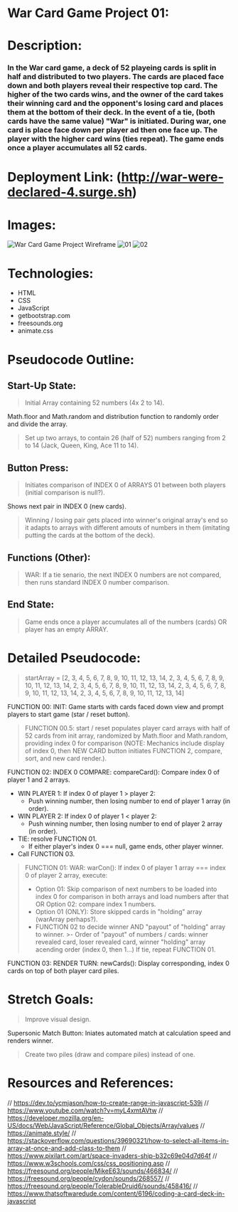 # War Card Game Project 01:

# Description:
### In the War card game, a deck of 52 playeing cards is split in half and distributed to two players. The cards are placed face down and both players reveal their respective top card. The higher of the two cards wins, and the owner of the card takes their winning card and the opponent's losing card and places them at the bottom of their deck. In the event of a tie, (both cards have the same value) "War" is initiated. During war, one card is place face down per player ad then one face up. The player with the higher card wins (ties repeat). The game ends once a player accumulates all 52 cards.

# Deployment Link: (http://war-were-declared-4.surge.sh)

# Images:
![War Card Game Project Wireframe](images/warFrame.png)
![01](images/shot.png)
![02](images/shot2.png)

# Technologies:
- HTML
- CSS
- JavaScript
- getbootstrap.com
- freesounds.org
- animate.css

# Pseudocode Outline:

## Start-Up State:
> Initial Array containing 52 numbers (4x 2 to 14).

Math.floor and Math.random and distribution function to randomly order and divide the array.

>Set up two arrays, to contain 26 (half of 52) numbers ranging from 2 to 14 (Jack, Queen, King, Ace 11 to 14).

## Button Press:
>Initiates comparison of INDEX 0 of ARRAYS 01 between both players (initial comparison is null?).

Shows next pair in INDEX 0 (new cards).

>Winning / losing pair gets placed into winner's original array's end so it adapts to arrays with different amouts of numbers in them (imitating putting the cards at the bottom of the deck).

## Functions (Other):
>WAR: If a tie senario, the next INDEX 0 numbers are not compared, then runs standard INDEX 0 number comparison.

## End State:
>Game ends once a player accumulates all of the numbers (cards) OR player has an empty ARRAY.

# Detailed Pseudocode:
>startArray = [2, 3, 4, 5, 6, 7, 8, 9, 10, 11, 12, 13, 14, 2, 3, 4, 5, 6, 7, 8, 9, 10, 11, 12, 13, 14, 2, 3, 4, 5, 6, 7, 8, 9, 10, 11, 12, 13, 14, 2, 3, 4, 5, 6, 7, 8, 9, 10, 11, 12, 13, 14, 2, 3, 4, 5, 6, 7, 8, 9, 10, 11, 12, 13, 14]
 
FUNCTION 00: INIT: Game starts with cards faced down view and prompt players to start game (star / reset button).
 
>FUNCTION 00.5: start / reset populates player card arrays with half of 52 cards from init array, randomized by  Math.floor and Math.random, providing index 0 for comparison (NOTE: Mechanics include display of index 0, then NEW CARD button initiates FUNCTION 2, compare, sort, and new card render.).
 
FUNCTION 02: INDEX 0 COMPARE: compareCard(): Compare index 0 of player 1 and 2 arrays.
  - WIN PLAYER 1: If index 0 of player 1 > player 2:        
    - Push winning number, then losing number to end of player 1 array (in order).
  - WIN PLAYER 2: If index 0 of player 1 < player 2:
    - Push winning number, then losing number to end of player 2 array (in order).
  - TIE: resolve FUNCTION 01.
    - If either player's index 0 === null, game ends, other player winner.
  - Call FUNCTION 03.
 
>FUNCTION 01: WAR: warCon(): If index 0 of player 1 array === index 0 of player 2 array, execute:
  >- Option 01: Skip comparison of next numbers to be loaded into index 0 for comparison in both arrays and load numbers after that OR Option 02: compare index 1 numbers.
  >- Option 01 (ONLY): Store skipped cards in "holding" array (warArray perhaps?).
  >- FUNCTION 02 to decide winner AND "payout" of "holding" array to winner.
    >- Order of "payout" of numbers / cards: winner revealed card, loser revealed card, winner "holding" array acending order (index 0, then 1...)
   If tie, repeat FUNCTION 01.
 
FUNCTION 03: RENDER TURN: newCards(): Display corresponding, index 0 cards on top of both player card piles.

# Stretch Goals:
>Improve visual design.

Supersonic Match Button: Iniates automated match at calculation speed and renders winner.

>Create two piles (draw and compare piles) instead of one.

# Resources and References:
// https://dev.to/ycmjason/how-to-create-range-in-javascript-539i
// https://www.youtube.com/watch?v=myL4xmtAVtw
// https://developer.mozilla.org/en-US/docs/Web/JavaScript/Reference/Global_Objects/Array/values
// https://animate.style/
// https://stackoverflow.com/questions/39690321/how-to-select-all-items-in-array-at-once-and-add-class-to-them
// https://www.pixilart.com/art/space-invaders-ship-b32c69e04d7d64f
// https://www.w3schools.com/css/css_positioning.asp
// https://freesound.org/people/MikeE63/sounds/466834/
// https://freesound.org/people/cydon/sounds/268557/
// https://freesound.org/people/TolerableDruid6/sounds/458416/
// https://www.thatsoftwaredude.com/content/6196/coding-a-card-deck-in-javascript
 



